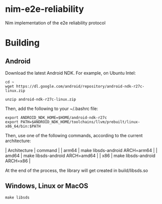 # nim-e2e-reliability
Nim implementation of the e2e reliability protocol

# Building

## Android

Download the latest Android NDK. For example, on Ubuntu Intel:

```code
cd ~
wget https://dl.google.com/android/repository/android-ndk-r27c-linux.zip
```
```code
unzip android-ndk-r27c-linux.zip
```

Then, add the following to your ~/.bashrc file:
```code
export ANDROID_NDK_HOME=$HOME/android-ndk-r27c
export PATH=$ANDROID_NDK_HOME/toolchains/llvm/prebuilt/linux-x86_64/bin:$PATH
```

Then, use one of the following commands, according to the current architecture:

| Architecture | command |
| arm64 | make libsds-android ARCH=arm64 |
| amd64 | make libsds-android ARCH=amd64 |
| x86 | make libsds-android ARCH=x86 |

At the end of the process, the library will get created in build/libsds.so

## Windows, Linux or MacOS

```code
make libsds
```



